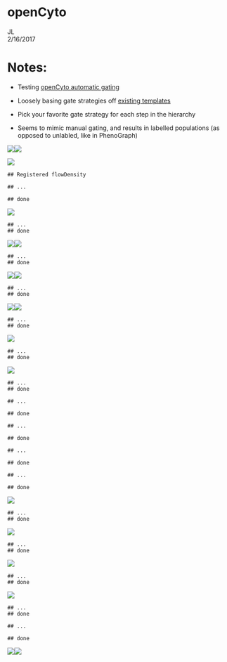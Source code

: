 # openCyto
JL  
2/16/2017  

# Notes:

- Testing [openCyto automatic gating](http://journals.plos.org/ploscompbiol/article?id=10.1371/journal.pcbi.1003806)

- Loosely basing gate strategies off [existing templates](https://www.ncbi.nlm.nih.gov/pmc/articles/PMC4748244/)

- Pick your favorite gate strategy for each step in the hierarchy 

- Seems to  mimic manual gating, and results in labelled populations (as opposed to unlabled, like in PhenoGraph)




![](openCytoPanel1_files/figure-html/unnamed-chunk-2-1.png)<!-- -->![](openCytoPanel1_files/figure-html/unnamed-chunk-2-2.png)<!-- -->

![](openCytoPanel1_files/figure-html/unnamed-chunk-3-1.png)<!-- -->

```
## Registered flowDensity
```

```
## ...
```

```
## done
```

![](openCytoPanel1_files/figure-html/unnamed-chunk-3-2.png)<!-- -->

```
## ...
## done
```

![](openCytoPanel1_files/figure-html/unnamed-chunk-3-3.png)<!-- -->![](openCytoPanel1_files/figure-html/unnamed-chunk-3-4.png)<!-- -->

```
## ...
## done
```

![](openCytoPanel1_files/figure-html/unnamed-chunk-3-5.png)<!-- -->![](openCytoPanel1_files/figure-html/unnamed-chunk-3-6.png)<!-- -->

```
## ...
## done
```

![](openCytoPanel1_files/figure-html/unnamed-chunk-3-7.png)<!-- -->![](openCytoPanel1_files/figure-html/unnamed-chunk-3-8.png)<!-- -->

```
## ...
## done
```

![](openCytoPanel1_files/figure-html/unnamed-chunk-3-9.png)<!-- -->

```
## ...
## done
```

![](openCytoPanel1_files/figure-html/unnamed-chunk-3-10.png)<!-- -->

```
## ...
## done
```

```
## ...
```

```
## done
```

```
## ...
```

```
## done
```

```
## ...
```

```
## done
```

```
## ...
```

```
## done
```

![](openCytoPanel1_files/figure-html/unnamed-chunk-3-11.png)<!-- -->

```
## ...
## done
```

![](openCytoPanel1_files/figure-html/unnamed-chunk-3-12.png)<!-- -->

```
## ...
## done
```

![](openCytoPanel1_files/figure-html/unnamed-chunk-3-13.png)<!-- -->

```
## ...
## done
```

![](openCytoPanel1_files/figure-html/unnamed-chunk-3-14.png)<!-- -->

```
## ...
## done
```

```
## ...
```

```
## done
```

![](openCytoPanel1_files/figure-html/unnamed-chunk-3-15.png)<!-- -->![](openCytoPanel1_files/figure-html/unnamed-chunk-3-16.png)<!-- -->

